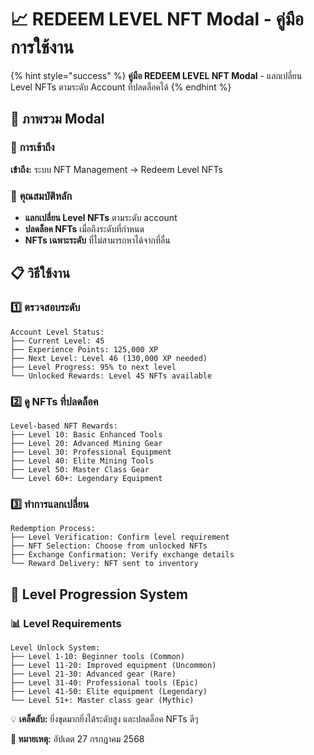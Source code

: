 # 📈 REDEEM LEVEL NFT Modal - คู่มือการใช้งาน

{% hint style="success" %}
**คู่มือ REDEEM LEVEL NFT Modal** - แลกเปลี่ยน Level NFTs ตามระดับ Account ที่ปลดล็อคได้
{% endhint %}

## 📖 ภาพรวม Modal

### 🎯 **การเข้าถึง**
**เข้าถึง:** ระบบ NFT Management → Redeem Level NFTs

### 🎯 **คุณสมบัติหลัก**
- **แลกเปลี่ยน Level NFTs** ตามระดับ account
- **ปลดล็อค NFTs** เมื่อถึงระดับที่กำหนด
- **NFTs เฉพาะระดับ** ที่ไม่สามารถหาได้จากที่อื่น

## 📋 วิธีใช้งาน

### **1️⃣ ตรวจสอบระดับ**
```
Account Level Status:
├── Current Level: 45
├── Experience Points: 125,000 XP
├── Next Level: Level 46 (130,000 XP needed)
├── Level Progress: 95% to next level
└── Unlocked Rewards: Level 45 NFTs available
```

### **2️⃣ ดู NFTs ที่ปลดล็อค**
```
Level-based NFT Rewards:
├── Level 10: Basic Enhanced Tools
├── Level 20: Advanced Mining Gear  
├── Level 30: Professional Equipment
├── Level 40: Elite Mining Tools
├── Level 50: Master Class Gear
└── Level 60+: Legendary Equipment
```

### **3️⃣ ทำการแลกเปลี่ยน**
```
Redemption Process:
├── Level Verification: Confirm level requirement
├── NFT Selection: Choose from unlocked NFTs
├── Exchange Confirmation: Verify exchange details
└── Reward Delivery: NFT sent to inventory
```

## 🎯 Level Progression System

### **📊 Level Requirements**
```
Level Unlock System:
├── Level 1-10: Beginner tools (Common)
├── Level 11-20: Improved equipment (Uncommon)
├── Level 21-30: Advanced gear (Rare)
├── Level 31-40: Professional tools (Epic)
├── Level 41-50: Elite equipment (Legendary)
└── Level 51+: Master class gear (Mythic)
```

💡 **เคล็ดลับ:** ยิ่งขุดมากยิ่งได้ระดับสูง และปลดล็อค NFTs ดีๆ

**📝 หมายเหตุ:** อัปเดต 27 กรกฎาคม 2568